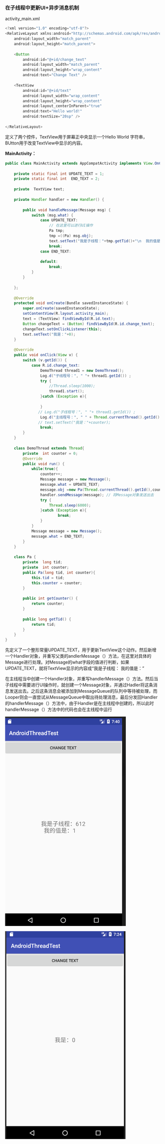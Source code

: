 ### 在子线程中更新UI+异步消息机制

activity_main.xml

```java
<?xml version="1.0" encoding="utf-8"?>
<RelativeLayout xmlns:android="http://schemas.android.com/apk/res/android"
    android:layout_width="match_parent"
    android:layout_height="match_parent">

    <Button
        android:id="@+id/change_text"
        android:layout_width="match_parent"
        android:layout_height="wrap_content"
        android:text="Change Text" />

    <TextView
        android:id="@+id/text"
        android:layout_width="wrap_content"
        android:layout_height="wrap_content"
        android:layout_centerInParent="true"
        android:text="Hello world!"
        android:textSize="20sp" />

</RelativeLayout>
```

定义了两个控件，TextView用于屏幕正中央显示一个Hello World 字符串，BUtton用于改变TextView中显示的内容。

**MainActivity：**

```java
public class MainActivity extends AppCompatActivity implements View.OnClickListener {

    private static final int UPDATE_TEXT = 1;
    private static final int  END_TEXT = 2;

    private  TextView text;

    private Handler handler = new Handler() {

        public void handleMessage(Message msg) {
            switch (msg.what) {
                case UPDATE_TEXT:
                    // 在这里可以进行UI操作
                    Pa tmp;
                    tmp =((Pa) msg.obj);
                    text.setText("我是子线程："+tmp.getTid()+"\n  我的值是："+tmp.getCounter());
                    break;
                case END_TEXT:

                default:
                    break;
            }
        }

    };

    @Override
    protected void onCreate(Bundle savedInstanceState) {
        super.onCreate(savedInstanceState);
        setContentView(R.layout.activity_main);
        text = (TextView) findViewById(R.id.text);
        Button changeText = (Button) findViewById(R.id.change_text);
        changeText.setOnClickListener(this);
        text.setText("我是："+0);
    }

    @Override
    public void onClick(View v) {
        switch (v.getId()) {
            case R.id.change_text:
                DemoThread thread1 = new DemoThread();
                Log.d("子线程号：", " "+ thread1.getId()) ;
                try {
                    //Thread.sleep(1000);
                    thread1.start();
                }catch (Exception e){

                }
               // Log.d("子线程号：", " "+ thread1.getId()) ;
                Log.d("主线程号：", " " + Thread.currentThread().getId());
               // text.setText("我是："+counter);
                break;
        }
    }

    class DemoThread extends Thread{
        private  int counter = 0;
        @Override
        public void run() {
            while(true){
                counter++;
                Message message = new Message();
                message.what = UPDATE_TEXT;
                message.obj =new Pa(Thread.currentThread().getId(),counter);
                handler.sendMessage(message); // 将Message对象发送出去
                try {
                    Thread.sleep(6000);
                }catch (Exception e){
                        break;
                }
            }
            Message message = new Message();
            message.what = END_TEXT;
        }
    }

    class Pa {
        private  long tid;
        private  int counter;
        public Pa(long tid, int counter){
            this.tid = tid;
            this.counter = counter;
        }

        public int getCounter() {
            return counter;
        }

        public long getTid() {
            return tid;
        }
    }
}

```

先定义了一个整形常量UPDATE_TEXT，用于更新TextView这个动作。然后新增一个Handler对象，并重写父类的andlerMessage（）方法，在这里对具体的Message进行处理。对Message的what字段的值进行判断，如果UPDATE_TEXT，就将TextView显示的内容成“我是子线程：  我的值是：”

在主线程当中创建一个Handler对象，并重写handlerMessage（）方法。然后当子线程中需要进行UI操作时，就创建一个Message对象，并通过Hadler将这条消息发送出去。之后这条消息会被添加到MessageQueue的队列中等待被处理，而Looper则会一直尝试从MessageQueue中取出待处理消息，最后分发回Handler的handlerMessage（）方法中，由于Handler是在主线程中创建的，所以此时handlerMessage（）方法中的代码也会在主线程中运行

![主线程](https://github.com/PengFeisupper/2018118122_Android/blob/homework/AndroidThreadTest/%E6%88%AA%E5%9B%BE/%E6%89%B9%E6%B3%A8%202020-12-26%20154105.png)

![子线程1](https://github.com/PengFeisupper/2018118122_Android/blob/homework/AndroidThreadTest/%E6%88%AA%E5%9B%BE/%E6%89%B9%E6%B3%A8%202020-12-26%20152600.png)

